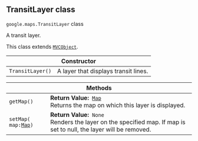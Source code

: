 <h2 id="TransitLayer"> TransitLayer class </h2><p>
<code><span itemprop="path">google.maps</span>.<span itemprop="name">TransitLayer</span></code>
class
</p><p>A transit layer.</p><p>This class extends
<code><a href="https://github.com/amenadiel/google-maps-documentation/blob/master/docs/MVCObject.md">MVCObject</a></code>.
</p><div class="devsite-table-wrapper"><table class="constructors responsive" summary="class TransitLayer - Constructor">
<thead>
<tr><th colspan="2">Constructor</th>
</tr></thead>
<tbody>
<tr>
<td><code><span>TransitLayer()</span></code></td>
<td>A layer that displays transit lines.</td>
</tr>
</tbody>
</table></div><div class="devsite-table-wrapper"><table class="methods responsive" summary="class TransitLayer - Methods">
<thead>
<tr><th colspan="2">Methods</th>
</tr></thead>
<tbody>
<tr>
<td><code><span>getMap()</span></code></td>
<td><div><strong>Return Value:</strong>&nbsp; <code><a href="https://github.com/amenadiel/google-maps-documentation/blob/master/docs/Map.md">Map</a></code></div>
<div class="desc">Returns the map on which this layer is displayed.</div></td>
</tr>
<tr>
<td><code><span>setMap(<wbr>map:</span><a href="https://github.com/amenadiel/google-maps-documentation/blob/master/docs/Map.md"><span>Map</span></a><span>)</span></code></td>
<td><div><strong>Return Value:</strong>&nbsp; <code>None</code></div>
<div class="desc">Renders the layer on the specified map. If map is set to null, the layer will be removed.</div></td>
</tr>
</tbody>
</table></div>